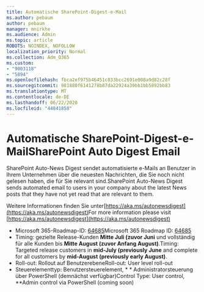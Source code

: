 ```yaml
---
title: Automatische SharePoint-Digest-e-Mail
ms.author: pebaum
author: pebaum
manager: mnirkhe
ms.audience: Admin
ms.topic: article
ROBOTS: NOINDEX, NOFOLLOW
localization_priority: Normal
ms.collection: Adm_O365
ms.custom:
- "9003118"
- "5894"
ms.openlocfilehash: fbca2ef975b46451c833bcc2691e008a9d82c28f
ms.sourcegitcommit: 981880f6141278b87da22924a39bb1bb5892bb83
ms.translationtype: MT
ms.contentlocale: de-DE
ms.lasthandoff: 06/22/2020
ms.locfileid: "44841858"
---
```

# <a name="sharepoint-auto-digest-email"></a><span data-ttu-id="d289f-102">Automatische SharePoint-Digest-e-Mail</span><span class="sxs-lookup"><span data-stu-id="d289f-102">SharePoint Auto Digest Email</span></span>

<span data-ttu-id="d289f-103">SharePoint Auto-News Digest sendet automatisierte e-Mails an Benutzer in Ihrem Unternehmen über die neuesten Nachrichten, die Sie noch nicht gelesen haben, die für Sie relevant sind.</span><span class="sxs-lookup"><span data-stu-id="d289f-103">SharePoint Auto-News Digest sends automated email to users in your company about the latest News posts that they have not yet read that are relevant to them.</span></span>

<span data-ttu-id="d289f-104">Weitere Informationen finden Sie unter[https://aka.ms/autonewsdigest](https://aka.ms/autonewsdigest)</span><span class="sxs-lookup"><span data-stu-id="d289f-104">For more information please visit [https://aka.ms/autonewsdigest](https://aka.ms/autonewsdigest)</span></span>

- <span data-ttu-id="d289f-105">Microsoft 365-Roadmap-ID: [64685](https://www.microsoft.com/microsoft-365/roadmap?filters=&featureid=64685)</span><span class="sxs-lookup"><span data-stu-id="d289f-105">Microsoft 365 Roadmap ID:  [64685](https://www.microsoft.com/microsoft-365/roadmap?filters=&featureid=64685)</span></span>
- <span data-ttu-id="d289f-106">Timing: gezielte Release-Kunden **Mitte Juli (zuvor Juni** und vollständig für alle Kunden bis **Mitte August (zuvor Anfang August)**.</span><span class="sxs-lookup"><span data-stu-id="d289f-106">Timing: Targeted release customers in  **mid-July (previously June**  and complete for all customers by  **mid-August (previously early August)**.</span></span>
- <span data-ttu-id="d289f-107">Roll-out: Rollout auf Benutzerebene</span><span class="sxs-lookup"><span data-stu-id="d289f-107">Roll-out: User level roll-out</span></span>
- <span data-ttu-id="d289f-108">Steuerelementtyp: Benutzersteuerelement, \* \* Administratorsteuerung über PowerShell (demnächst verfügbar)</span><span class="sxs-lookup"><span data-stu-id="d289f-108">Control Type: User control,  \*\*Admin control via PowerShell (coming soon)</span></span>
